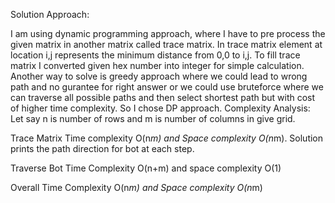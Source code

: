 Solution Approach:

I am using dynamic programming approach, where I have to pre process the given matrix in another matrix called trace matrix.
In trace matrix element at location i,j represents the minimum distance from 0,0 to i,j. To fill trace matrix I converted given 
hex number into integer for simple calculation.
Another way to solve is greedy approach where we could lead to wrong path and no gurantee for right answer or we could use
bruteforce where we can traverse all possible paths and then select shortest path but with cost of higher time complexity. So 
I chose DP approach.
Complexity Analysis: 
Let say n is number of rows and m is number of columns in give grid.

Trace Matrix
Time complexity O(n*m) and Space complexity O(n*m). Solution prints the path direction for bot at each step.

Traverse Bot
Time Complexity O(n+m) and space complexity O(1)

Overall
Time Complexity O(n*m) and Space complexity O(n*m)

